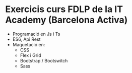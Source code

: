 # Exercicis curs FDLP de la IT Academy (Barcelona Activa)

- Programació en Js i Ts
- ES6, Api Rest
- Maquetació en:
  - CSS
  - Flex i Grid
  - Bootstrap / Bootswitch
  - Sass
